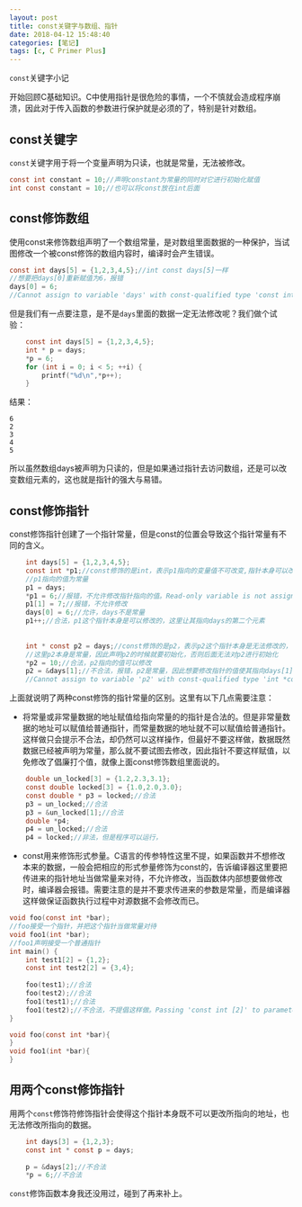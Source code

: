 ```yaml
---
layout: post
title: const关键字与数组、指针
date: 2018-04-12 15:48:40
categories: [笔记]
tags: [c, C Primer Plus]
---
```



`const`关键字小记
<!--more-->

开始回顾C基础知识。C中使用指针是很危险的事情，一个不慎就会造成程序崩溃，因此对于传入函数的参数进行保护就是必须的了，特别是针对数组。 
## const关键字
`const`关键字用于将一个变量声明为只读，也就是常量，无法被修改。
```c
const int constant = 10;//声明constant为常量的同时对它进行初始化赋值
int const constant = 10;//也可以将const放在int后面
```
## const修饰数组
使用const来修饰数组声明了一个数组常量，是对数组里面数据的一种保护，当试图修改一个被const修饰的数组内容时，编译时会产生错误。
```c
const int days[5] = {1,2,3,4,5};//int const days[5]一样
//想要把days[0]重新赋值为6，报错
days[0] = 6;
//Cannot assign to variable 'days' with const-qualified type 'const int [5]'
```
但是我们有一点要注意，是不是`days`里面的数据一定无法修改呢？我们做个试验：
```c
    const int days[5] = {1,2,3,4,5};
    int * p = days;
    *p = 6;
    for (int i = 0; i < 5; ++i) {
        printf("%d\n",*p++);
    }
```
结果：
```
6
2
3
4
5
```
所以虽然数组days被声明为只读的，但是如果通过指针去访问数组，还是可以改变数组元素的，这也就是指针的强大与易错。
## const修饰指针
const修饰指针创建了一个指针常量，但是const的位置会导致这个指针常量有不同的含义。
```c
    int days[5] = {1,2,3,4,5};
    const int *p1;//const修饰的是int，表示p1指向的变量值不可改变,指针本身可以改变
    //p1指向的值为常量
    p1 = days;
    *p1 = 6;//报错，不允许修改指针指向的值。Read-only variable is not assignable
    p1[1] = 7;//报错，不允许修改
    days[0] = 6;//允许，days不是常量
    p1++;//合法，p1这个指针本身是可以修改的，这里让其指向days的第二个元素
    
    
    int * const p2 = days;//const修饰的是p2，表示p2这个指针本身是无法修改的，但是其指向的值是可以修改的
    //这里p2本身是常量，因此声明p2的时候就要初始化，否则后面无法对p2进行初始化
    *p2 = 10;//合法，p2指向的值可以修改
    p2 = &days[1];//不合法，报错，p2是常量，因此想要修改指针的值使其指向days[1]不合法。
    //Cannot assign to variable 'p2' with const-qualified type 'int *const'
```
上面就说明了两种const修饰的指针常量的区别。这里有以下几点需要注意：
* 将常量或非常量数据的地址赋值给指向常量的的指针是合法的。但是非常量数据的地址可以赋值给普通指针，而常量数据的地址就不可以赋值给普通指针。这样做只会提示不合法，却仍然可以这样操作，但最好不要这样做，数据既然数据已经被声明为常量，那么就不要试图去修改，因此指针不要这样赋值，以免修改了倡廉打个值，就像上面const修饰数组里面说的。
```c
    double un_locked[3] = {1.2,2.3,3.1};
    const double locked[3] = {1.0,2.0,3.0};
    const double * p3 = locked;//合法
    p3 = un_locked;//合法
    p3 = &un_locked[1];//合法
    double *p4;
    p4 = un_locked;//合法
    p4 = locked;//非法，但是程序可以运行，
```
* const用来修饰形式参量。C语言的传参特性这里不提，如果函数并不想修改本来的数据，一般会把相应的形式参量修饰为const的，告诉编译器这里要把传进来的指针地址当做常量来对待，不允许修改，当函数体内部想要做修改时，编译器会报错。需要注意的是并不要求传进来的参数是常量，而是编译器这样做保证函数执行过程中对源数据不会修改而已。
```c
void foo(const int *bar);
//foo接受一个指针，并把这个指针当做常量对待
void foo1(int *bar);
//foo1声明接受一个普通指针
int main() {
    int test1[2] = {1,2};
    const int test2[2] = {3,4};
    
    foo(test1);//合法
    foo(test2);//合法
    foo1(test1);//合法
    foo1(test2);//不合法，不提倡这样做。Passing 'const int [2]' to parameter of type 'int *' discards qualifiers
}

void foo(const int *bar){
}
void foo1(int *bar){
}
```
## 用两个const修饰指针
用两个`const`修饰符修饰指针会使得这个指针本身既不可以更改所指向的地址，也无法修改所指向的数据。
```c
    int days[3] = {1,2,3};
    const int * const p = days;
    
    p = &days[2];//不合法
    *p = 6;//不合法
```
`const`修饰函数本身我还没用过，碰到了再来补上。